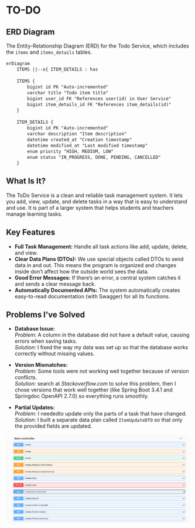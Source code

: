 # TO-DO

##  ERD Diagram
The Entity-Relationship Diagram (ERD) for the Todo Service, which includes the `items` and `items_details` tables.

```mermaid
erDiagram
    ITEMS ||--o{ ITEM_DETAILS : has

    ITEMS {
        bigint id PK "Auto-incremented"
        varchar title "Todo item title"
        bigint user_id FK "References user(id) in User Service"
        bigint item_details_id FK "References item_details(id)"
    }

    ITEM_DETAILS {
        bigint id PK "Auto-incremented"
        varchar description "Item description"
        datetime created_at "Creation timestamp"
        datetime modified_at "Last modified timestamp"
        enum priority "HIGH, MEDIUM, LOW"
        enum status "IN_PROGRESS, DONE, PENDING, CANCELLED"
    }

```


## What Is It?
The ToDo Service is a clean and reliable task management system. It lets you add, view, update, and delete tasks in a way that is easy to understand and use. It is part of a larger system that helps students and teachers manage learning tasks.


## Key Features
- **Full Task Management:** Handle all task actions like add, update, delete, and view.
- **Clear Data Plans (DTOs):** We use special objects called DTOs to send data in and out. This means the program is organized and changes inside don’t affect how the outside world sees the data.
- **Good Error Messages:** If there’s an error, a central system catches it and sends a clear message back.
- **Automatically Documented APIs:** The system automatically creates easy-to-read documentation (with Swagger) for all its functions.

## Problems I've Solved
- **Database Issue:**  
  *Problem:* A column in the database did not have a default value, causing errors when saving tasks.  
  *Solution:* I fixed the way my data was set up so that the database works correctly without missing values.

- **Version Mismatches:**  
  *Problem:* Some tools were not working well together because of version conflicts.  
  *Solution:* search at *Stackoverflow.com* to solve this problem, then I chose versions that work well together (like Spring Boot 3.4.1 and Springdoc OpenAPI 2.7.0) so everything runs smoothly.

- **Partial Updates:**  
  *Problem:* I neededto update only the parts of a task that have changed.  
  *Solution:* I built a separate data plan called `ItemUpdateDTO` so that only the provided fields are updated.


  
![Swagger UI Screenshot](https://github.com/Super-TODO/Todo-Service/blob/main/Swagger-ui.png)

